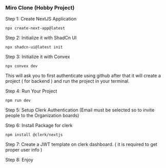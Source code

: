 ### Miro Clone (Hobby Project)

Step 1: Create NextJS Application

```npm
npx create-next-app@latest
```

Step 2: Initialize it with ShadCn UI

```npm
npx shadcn-ui@latest init
```

Step 3: Initialize it with Convex

```npm
npx convex dev
```

This will ask you to first authenticate using github after that it will create a project ( for backend ) and run the project in your terminal.

Step 4: Run Your Project

```npm
npm run dev
```

Step 5: Setup Clerk Authentication (Email must be selected so to invite people to the Organization boards)

Step 6: Install Package for clerk

```npm
npm install @clerk/nextjs
```

Step 7: Create a JWT template on clerk dashboard.
( it is required to get proper user info )

Step 8: Enjoy 